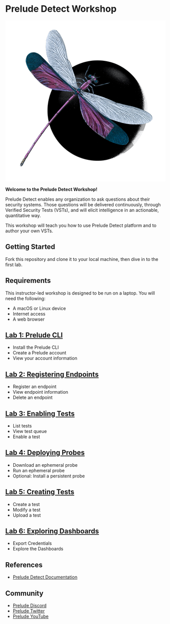 # Prelude Detect Workshop

![dragonfly](/images/dragonfly.png)

**Welcome to the Prelude Detect Workshop!** 

Prelude Detect enables any organization to ask questions about their security systems. Those questions will be delivered continuously, through Verified Security Tests (VSTs), and will elicit intelligence in an actionable, quantitative way.

This workshop will teach you how to use Prelude Detect platform and to author your own VSTs.

## Getting Started

Fork this repository and clone it to your local machine, then dive in to the first lab.

## Requirements

This instructor-led workshop is designed to be run on a laptop. You will need the following:
- A macOS or Linux device
- Internet access
- A web browser

## [Lab 1: Prelude CLI](https://github.com/VVX7/Prelude-Detect-Workshop/blob/main/exercises/01-Prelude-CLI.md)

- Install the Prelude CLI
- Create a Prelude account
- View your account information

## [Lab 2: Registering Endpoints](https://github.com/VVX7/Prelude-Detect-Workshop/blob/main/exercises/02-Registering-Endpoints.md)

- Register an endpoint
- View endpoint information
- Delete an endpoint

## [Lab 3: Enabling Tests](https://github.com/VVX7/Prelude-Detect-Workshop/blob/main/exercises/03-Enabling-Tests.md)

- List tests
- View test queue
- Enable a test

## [Lab 4: Deploying Probes](https://github.com/VVX7/Prelude-Detect-Workshop/blob/main/exercises/04-Deploying-Probes.md)

- Download an ephemeral probe
- Run an ephemeral probe
- Optional: Install a persistent probe

## [Lab 5: Creating Tests](https://github.com/VVX7/Prelude-Detect-Workshop/blob/main/exercises/05-Creating-Tests.md)

- Create a test
- Modify a test
- Upload a test

## [Lab 6: Exploring Dashboards](https://github.com/VVX7/Prelude-Detect-Workshop/blob/main/exercises/06-Exploring-Dashboards.md)

- Export Credentials
- Explore the Dashboards


## References

- [Prelude Detect Documentation](https://docs.preludesecurity.com/docs)

## Community

- [Prelude Discord](https://discord.gg/fZbfdUQM4A)
- [Prelude Twitter](https://twitter.com/preludeorg)
- [Prelude YouTube](https://www.youtube.com/@Preludeorg)
